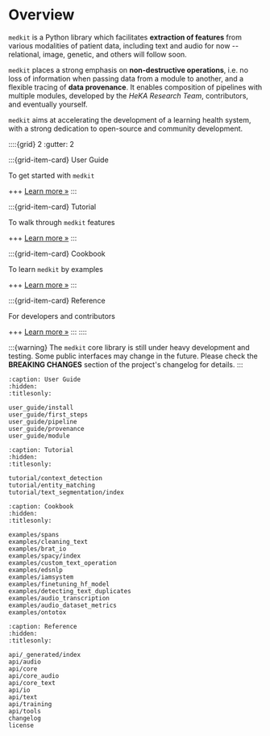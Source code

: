 # Overview

`medkit` is a Python library which facilitates **extraction of features**
from various modalities of patient data, including text and audio for now
-- relational, image, genetic, and others will follow soon.

`medkit` places a strong emphasis on **non-destructive operations**,
i.e. no loss of information when passing data from a module to another,
and a flexible tracing of **data provenance**.
It enables composition of pipelines with multiple modules,
developed by the _HeKA Research Team_, contributors, and eventually yourself.

`medkit` aims at accelerating the development of a learning health system,
with a strong dedication to open-source and community development.

::::{grid} 2
:gutter: 2

:::{grid-item-card} User Guide

To get started with `medkit`

+++
[Learn more »](user_guide/first_steps)
:::

:::{grid-item-card} Tutorial

To walk through `medkit` features

+++
[Learn more »](tutorial/entity_matching)
:::

:::{grid-item-card} Cookbook

To learn `medkit` by examples

+++
[Learn more »](examples/spans)
:::

:::{grid-item-card} Reference

For developers and contributors

+++
[Learn more »](api/core)
:::
::::

:::{warning}
The `medkit` core library is still under heavy development and testing.
Some public interfaces may change in the future.
Please check the **BREAKING CHANGES** section of the project's changelog for details.
:::

```{toctree}
:caption: User Guide
:hidden:
:titlesonly:

user_guide/install
user_guide/first_steps
user_guide/pipeline
user_guide/provenance
user_guide/module
```

```{toctree}
:caption: Tutorial
:hidden:
:titlesonly:

tutorial/context_detection
tutorial/entity_matching
tutorial/text_segmentation/index
```

```{toctree}
:caption: Cookbook
:hidden:
:titlesonly:

examples/spans
examples/cleaning_text
examples/brat_io
examples/spacy/index
examples/custom_text_operation
examples/edsnlp
examples/iamsystem
examples/finetuning_hf_model
examples/detecting_text_duplicates
examples/audio_transcription
examples/audio_dataset_metrics
examples/ontotox
```

```{toctree}
:caption: Reference
:hidden:
:titlesonly:

api/_generated/index
api/audio
api/core
api/core_audio
api/core_text
api/io
api/text
api/training
api/tools
changelog
license
```
